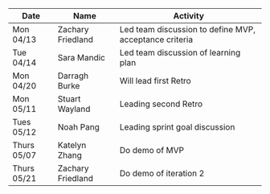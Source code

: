 | Date        | Name              | Activity                                               |
| ----------- | ----------------- | ------------------------------------------------------ |
| Mon 04/13   | Zachary Friedland | Led team discussion to define MVP, acceptance criteria |
| Tue 04/14   | Sara Mandic       | Led team discussion of learning plan                   |
| Mon 04/20   | Darragh Burke     | Will lead first Retro                                  |
| Mon 05/11   | Stuart Wayland    | Leading second Retro                                   |
| Tues 05/12  | Noah Pang         | Leading sprint goal discussion                         |
| Thurs 05/07 | Katelyn Zhang     | Do demo of MVP                                         |
| Thurs 05/21 | Zachary Friedland | Do demo of iteration 2                                 |
